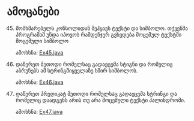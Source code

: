 # ამოცანები

45. მომხმარებელს კონსოლიდან შეჰყავს ტექსტი და სიმბოლო. თქვენმა პროგრამამ უნდა იპოვოს რამდენჯერ გვხვდება მოცემულ ტექსტში მოცემული სიმბოლო

    ამოხსნა: [Ex45.java](Ex45.java)

46. დაწერეთ მეთოდი რომელსაც გადაეცემა სტიგნი და რომელიც აბრუნებს ამ სტრინგშიყველაზე ხშირ სიმბოლოს.

    ამოხსნა: [Ex46.java](Ex46.java)

47. დაწერეთ პრედიკატ მეთოდი რომელსაც გადაეცემა სტრინგი და რომელიც დაადგენს არის თუ არა მოცემული ტექსტი პალინდრომი.

    ამოხსნა: [Ex47.java](Ex47.java)
